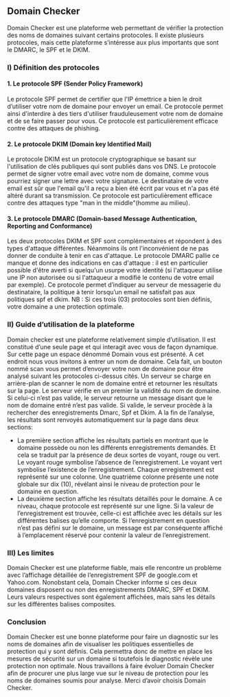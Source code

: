 ## Domain Checker

Domain Checker est une plateforme web permettant de vérifier la protection des noms de domaines suivant certains protocoles. Il existe plusieurs protocoles, mais cette plateforme s’intéresse aux plus importants que sont le DMARC, le SPF et le DKIM.

### I)	Définition des protocoles

#### 1.	Le protocole SPF (Sender Policy Framework)
Le protocole SPF permet de certifier que l'IP émettrice a bien le droit d’utiliser votre nom de domaine pour envoyer un email. Ce protocole permet ainsi d'interdire à des tiers d'utiliser frauduleusement votre nom de domaine et de se faire passer pour vous. Ce protocole est particulièrement efficace contre des attaques de phishing.
#### 2.	Le protocole DKIM (Domain key Identified Mail)
Le protocole DKIM est un protocole cryptographique se basant sur l'utilisation de clés publiques qui sont publiés dans vos DNS. Le protocole permet de signer votre email avec votre nom de domaine, comme vous pourriez signer une lettre avec votre signature. Le destinataire de votre email est sûr que l'email qu'il a reçu a bien été écrit par vous et n'a pas été altéré durant sa transmission. Ce protocole est particulièrement efficace contre des attaques type "man in the middle"(homme au milieu).
#### 3.	Le protocole DMARC (Domain-based Message Authentication, Reporting and Conformance)
 Les deux protocoles DKIM et SPF sont complémentaires et répondent à des types d'attaque différentes. Néanmoins ils ont l'inconvénient de ne pas donner de conduite à tenir en cas d'attaque. Le protocole DMARC pallie ce manque et donne des indications en cas d'attaque : il est en particulier possible d'être averti si quelqu'un usurpe votre identité (si l'attaqueur utilise une IP non autorisée ou si l'attaqueur a modifié le contenu de votre email par exemple). Ce protocole permet d’indiquer au serveur de messagerie du destinataire, la politique à tenir lorsqu’un email ne satisfait pas aux politiques spf et dkim.
NB : Si ces trois (03) protocoles sont bien définis, votre domaine a une protection optimale.
 
 ### II)	Guide d’utilisation de la plateforme
 Domain checker est une plateforme relativement simple d’utilisation. Il est constitué d’une seule page et qui interagit avec vous de façon dynamique.
Sur cette page un espace dénommé Domain vous est présenté. A cet endroit nous vous invitons à entrer un nom de domaine. Cela fait, un bouton nommé scan vous permet d’envoyer votre nom de domaine pour être analysé suivant les protocoles ci-dessus cités.
Un serveur se charge en arrière-plan de scanner le nom de domaine entré et retourner les résultats sur la page.
Le serveur vérifie en un premier la validité du nom de domaine. Si celui-ci n’est pas valide, le serveur retourne un message disant que le nom de domaine entré n’est pas valide. Si valide, le serveur procède à la rechercher des enregistrements Dmarc, Spf et Dkim. 
A la fin de l’analyse, les résultats sont renvoyés automatiquement sur la page dans deux sections:
- La première section affiche les résultats partiels en montrant que le domaine possède ou non les différents enregistrements demandés. Et cela se traduit par la présence de deux sortes de voyant, rouge ou vert.
Le voyant rouge symbolise l’absence de l’enregistrement.
Le voyant vert symbolise l’existence de l’enregistrement.
Chaque enregistrement est représenté sur une colonne. Une quatrième colonne présente une note globale sur dix (10), révélant ainsi le niveau de protection pour le domaine en question.
- La deuxième section affiche les résultats détaillés pour le domaine. A ce niveau, chaque protocole est représenté sur une ligne. Si la valeur de l’enregistrement est trouvée, celle-ci est affichée avec les détails sur les différentes balises qu’elle comporte. Si l’enregistrement en question n’est pas défini sur le domaine, un message est par conséquente affiché à l’emplacement réservé pour contenir la valeur de l’enregistrement.

### III)  Les limites
Domain Checker est une plateforme fiable, mais elle rencontre un problème avec l’affichage détaillée de l’enregistrement SPF de google.com et Yahoo.com. Nonobstant cela, Domain Checker informe si ces deux domaines disposent ou non des enregistrements DMARC, SPF et DKIM. Leurs valeurs respectives sont également affichées, mais sans les détails sur les différentes balises composites.

### Conclusion
Domain Checker est une bonne plateforme pour faire un diagnostic sur les noms de domaines afin de visualiser les politiques essentielles de protection qui y sont définis. Cela permettra donc de mettre en place les mesures de sécurité sur un domaine si toutefois le diagnostic révèle une protection non optimale.
Nous travaillons à faire évoluer Domain Checker afin de procurer une plus large vue sur le niveau de protection pour les noms de domaines soumis pour analyse. Merci d’avoir choisis Domain Checker.
